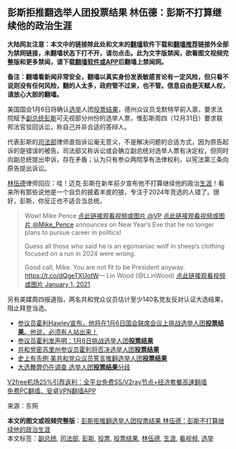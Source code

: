  <h2>彭斯拒推翻选举人团投票结果 林伍德：彭斯不打算继续他的政治生涯</h2> <p class="notice"><b>大陆网友注意：本文中的链接除此处和文末的<a href="https://github.com/bannedbook/fanqiang" >翻墙</a>软件下载和<a href="https://github.com/killgcd/justmysocks/blob/master/README.md">翻墙推荐</a>链接外全部为禁网链接，未翻墙状态下打不开，请勿点击。此为文字版禁闻，欲看图文视频完整版和更多禁闻，请下载<a href="https://github.com/bannedbook/fanqiang">翻墙软件或APP</a>后翻墙上禁闻网。</p><p>备注：翻墙看新闻非常安全，翻墙以真实身份发表敏感言论有一定风险，但只看不说则没有任何风险，翻的人太多，政府管不过来，也不管。信息自由是天赋人权，请放心大胆的翻墙。</b></p>  <div class="entry"> <p id="conimg">美国国会1月6日将确认<a href="https://www.bannedbook.org/bnews/tag/%e9%80%89%e4%b8%be/" class="st_tag internal_tag" rel="tag" title="标签 选举 下的日志">选举</a>人团<a href="https://www.bannedbook.org/bnews/tag/%E6%8A%95%E7%A5%A8%E7%BB%93%E6%9E%9C/" class="st_tag internal_tag" rel="tag" title="标签 投票结果 下的日志">投票结果</a>，德州众议员戈默特早前入禀，要求法院赋予<a href="https://www.bannedbook.org/bnews/tag/%e5%89%af%e6%80%bb%e7%bb%9f/" class="st_tag internal_tag" rel="tag" title="标签 副总统 下的日志">副总统</a><a href="https://www.bannedbook.org/bnews/tag/%e5%bd%ad%e6%96%af/" class="st_tag internal_tag" rel="tag" title="标签 彭斯 下的日志">彭斯</a>可无视部分州份的选举人票，惟彭斯周四（12月31日）要求联邦法官驳回诉讼，称自己并非合适的答辩人。</p> <p>代表彭斯的<a href="https://www.bannedbook.org/bnews/tag/%e5%8f%b8%e6%b3%95%e9%83%a8/" class="st_tag internal_tag" rel="tag" title="标签 司法部 下的日志">司法部</a>律师直指诉讼毫无意义，不是解决问题的合适方式，因为原告起诉的是错误的被告。司法部又称诉讼或会确立副总统对选举人票有决定权，但同时向副总统提出申诉，存在矛盾；认为只有参众两院享有法律权利，以宪法第三条向原告提出诉讼。</p> <p><a href="https://www.bannedbook.org/bnews/tag/%e6%9e%97%e4%bc%8d%e5%be%b7/" class="st_tag internal_tag" rel="tag" title="标签 林伍德 下的日志">林伍德</a>律师回应：哇！迈克·彭斯在新年前夕宣布他不打算继续他的政治<a href="https://www.bannedbook.org/bnews/tag/%E7%94%9F%E6%B6%AF/" class="st_tag internal_tag" rel="tag" title="标签 生涯 下的日志">生涯</a>！看来所有那些说他是一个自负的披着羊皮的狼，专注于2024年竞选的人错了。很好，彭斯，你反正也不适合当总统。</p> <blockquote><p>Wow! Mike Pence <a href="https://twitter.com/VP?ref_src=twsrc%5Etfw">点此链接观看视频或图片 @VP</a> <a href="https://twitter.com/Mike_Pence?ref_src=twsrc%5Etfw">点此链接观看视频或图片 @Mike_Pence</a> announces on New Year’s Eve that he no longer plans to pursue career in politics!</p>  <p>Guess all those who said he is an egomaniac wolf in sheep’s clothing focused on a run in 2024 were wrong.</p> <p>Good call, Mike. You are not fit to be President anyway. <a href="https://t.co/dQgeTXUotW">https://t.co/dQgeTXUotW</a>— Lin Wood (@LLinWood) <a href="https://twitter.com/LLinWood/status/1344869153266655232?ref_src=twsrc%5Etfw">点此链接观看视频或图片 January 1, 2021</a></p></blockquote> <p>另有美媒周四报道指，两名共和党众议员估计至少140名党友反对认证大选结果，阻止拜登当选。</p> <ul class='op-related-articles' title='相关阅读'> <li><a href='https://www.bannedbook.org/bnews/bannedvideo/20201231/1458509.html' target='_blank'>参议员霍利Hawley宣布，他将在1月6日国会联席会议上挑战选举人团<b>投票结果</b>。他说，必须有人站出来！</a></li> <li><a href='https://www.bannedbook.org/bnews/topimagenews/20201231/1458150.html' target='_blank'>参议员霍利发声明：1月6日挑战选举人团<b>投票结果</b></a></li> <li><a href='https://www.bannedbook.org/bnews/cnnews/20201231/1458128.html' target='_blank'>共和党密苏里州参议员霍利将否决选举人团<b>投票结果</b></a></li> <li><a href='https://www.bannedbook.org/bnews/bannedvideo/20201217/1449825.html' target='_blank'>史上有先例 美共和党众议员誓言推翻选举人团<b>投票结果</b></a></li> <li><a href='https://www.bannedbook.org/bnews/bannedvideo/20201216/1448907.html' target='_blank'>大选舞弊仍在调查 选举人团<b>投票结果</b>分歧</a></li> </ul> <p class="texttj"> <a href="https://www.bannedbook.org/forum23/topic22702.html" target="_blank">V2free机场25%引荐返利：全平台免费SS/V2ray节点+经济套餐高速翻墙</a><br/> <a href="https://github.com/bannedbook/fanqiang/wiki/%E7%A6%81%E9%97%BB%E7%BD%91%E5%AE%89%E5%8D%93%E7%BF%BB%E5%A2%99%E6%96%B0%E9%97%BBAPP" target="_blank">免费PC翻墙、安卓VPN翻墙APP</a></p><p> 来源：东网 </p> <a name='sharetosocial'></a>       <div><b>本文的图文或视频完整版</b>：<a href='https://www.bannedbook.org/bnews/topimagenews/20210102/1459331.html'>彭斯拒推翻选举人团投票结果 林伍德：彭斯不打算继续他的政治生涯</a></div>  </div><!--END ENTRY--> <div class="postfooter"> <div>本文标签：<a href="https://www.bannedbook.org/bnews/tag/%e5%89%af%e6%80%bb%e7%bb%9f/" rel="tag">副总统</a>, <a href="https://www.bannedbook.org/bnews/tag/%e5%8f%b8%e6%b3%95%e9%83%a8/" rel="tag">司法部</a>, <a href="https://www.bannedbook.org/bnews/tag/%e5%bd%ad%e6%96%af/" rel="tag">彭斯</a>, <a href="https://www.bannedbook.org/bnews/tag/%E6%8A%95%E7%A5%A8/" rel="tag">投票</a>, <a href="https://www.bannedbook.org/bnews/tag/%E6%8A%95%E7%A5%A8%E7%BB%93%E6%9E%9C/" rel="tag">投票结果</a>, <a href="https://www.bannedbook.org/bnews/tag/%e6%9e%97%e4%bc%8d%e5%be%b7/" rel="tag">林伍德</a>, <a href="https://www.bannedbook.org/bnews/tag/%E7%94%9F%E6%B6%AF/" rel="tag">生涯</a>, <a href="https://www.bannedbook.org/bnews/tag/%E7%9C%8B%E8%A7%86%E9%A2%91/" rel="tag">看视频</a>, <a href="https://www.bannedbook.org/bnews/tag/%e9%80%89%e4%b8%be/" rel="tag">选举</a></div>  </div><!--END POSTFOOTER--> 